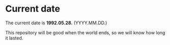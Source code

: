 # Current date

The current date is **1992.05.28.** (YYYY.MM.DD.)

This repository will be good when the world ends, so we will know how long it lasted.